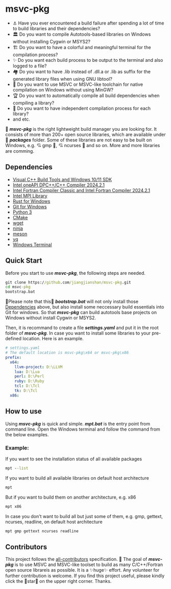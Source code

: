 # msvc-pkg

- ⚓ Have you ever encountered a build failure after spending a lot of time to build libraries and their dependencies?
- 🏛️ Do you want to compile Autotools-based libraries on Windows without installing Cygwin or MSYS2?
- 🏗️ Do you want to have a colorful and meaningful terminal for the compilation process?
- ✨ Do you want each build process to be output to the terminal and also logged to a file?
- 🏘️ Do you want to have .lib instead of .dll.a or .lib as suffix for the generated library files when using GNU libtool?
- 🥁 Do you want to use MSVC or MSVC-like toolchain for native compilation on Windows without using MinGW?
- 🏆 Do you want to automatically compile all build dependencies when compiling a library?
- 🚗 Do you want to have independent compilation process for each library?
- and etc.

🚀 ***msvc-pkg*** is the right lightweight build manager you are looking for. It consists of more than 200+ open source libraries, which are available under👝 ***packages*** folder. Some of these libraries are not easy to be built on Windows, e.g. 💘 gmp 💚, 💘 ncurses 💚 and so on. More and more libraries are comming.

## Dependencies

- [Visual C++ Build Tools and Windows 10/11 SDK](https://visualstudio.microsoft.com/zh-hans/downloads/?q=build+tools)
- [Intel oneAPI DPC++/C++ Compiler 2024.2.1](https://www.intel.com/content/www/us/en/developer/tools/oneapi/dpc-compiler.html)
- [Intel Fortran Compiler Classic and Intel Fortran Compiler 2024.2.1](https://www.intel.com/content/www/us/en/developer/tools/oneapi/fortran-compiler-download.html)
- [Intel MPI Library](https://www.intel.com/content/www/us/en/developer/tools/oneapi/mpi-library-download.html)
- [Rust for Windows](https://www.rust-lang.org/tools/install)
- [Git for Windows](https://git-scm.com/download/win)
- [Python 3](https://www.python.org/downloads/)
- [CMake](https://cmake.org/download/)
- [wget](https://eternallybored.org/misc/wget/)
- [ninja](https://ninja-build.org/)
- [meson](https://mesonbuild.com/)
- [yq](https://github.com/mikefarah/yq)
- [Windows Terminal](https://learn.microsoft.com/en-us/windows/terminal/)

## Quick Start

Before you start to use ***msvc-pkg***, the following steps are needed.

```bat
git clone https://github.com/jiangjianshan/msvc-pkg.git
cd msvc-pkg
bootstrap.bat
```

📝Please note that this🚂 ***bootstrap.bat*** will not only install those [Dependencies](#dependencies) above, but also install some neccessary build essentials into Git for windows. So that ***msvc-pkg*** can build autotools base projects on Windows without install Cygwin or MSYS2.

Then, it is recommand to create a file ***settings.yaml*** and put it in the root folder of ***msvc-pkg***. In case you want to install some libraries to your pre-defined location. Here is an example.

```yaml
# settings.yaml
# The default location is msvc-pkg\x64 or msvc-pkg\x86
prefix:
  x64:
    llvm-project: D:\LLVM
    lua: D:\Lua
    perl: D:\Perl
    ruby: D:\Ruby
    tcl: D:\Tcl
    tk: D:\Tcl
  x86:
```

## How to use

Using ***msvc-pkg*** is quick and simple. ***mpt.bat*** is the entry point from command line. Open the Windows terminal and follow the command from the below examples.

### Example:

If you want to see the installation status of all available packages

```bat
mpt --list
```

If you want to build all available libraries on default host architecture

```bat
mpt
```

But if you want to build them on another architecture, e.g. x86

```bat
mpt x86
```

In case you don't want to build all but just some of them, e.g. gmp, gettext, ncurses, readline, on default host architecture

```bat
mpt gmp gettext ncurses readline
```

## Contributors

This project follows the [all-contributors](https://allcontributors.org) specification. 🚈 The goal of ***msvc-pkg*** is to use MSVC and MSVC-like toolset to build as many C/C++/Fortran open source librareis as possible. It is a ✨huge✨ effort. Any volunteer for further contribution is welcome. If you find this project useful, please kindly click the 🌟star🌟 on the upper right corner. Thanks.
